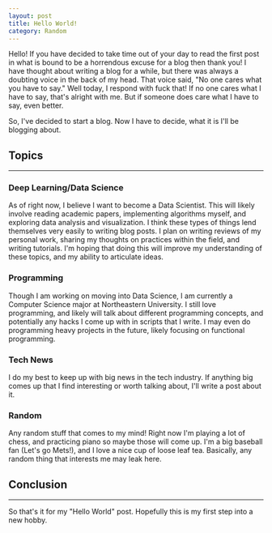 ```yaml
---
layout: post
title: Hello World!
category: Random
---
```


Hello! If you have decided to take time out of your day to read the first post in what is bound to be a horrendous excuse for a blog then thank you! I have thought about writing a blog for a while, but there was always a doubting voice in the back of my head. That voice said, "No one cares what you have to say." Well today, I respond with fuck that! If no one cares what I have to say, that's alright with me. But if someone does care what I have to say, even better.

So, I've decided to start a blog. Now I have to decide, what it is I'll be blogging about.

## Topics
-----

### Deep Learning/Data Science

As of right now, I believe I want to become a Data Scientist. This will likely involve reading academic papers, implementing algorithms myself, and exploring data analysis and visualization. I think these types of things lend themselves very easily to writing blog posts. I plan on writing reviews of my personal work, sharing my thoughts on practices within the field, and writing tutorials. I'm hoping that doing this will improve my understanding of these topics, and my ability to articulate ideas.

### Programming

Though I am working on moving into Data Science, I am currently a Computer Science major at Northeastern University. I still love programming, and likely will talk about different programming concepts, and potentially any hacks I come up with in scripts that I write. I may even do programming heavy projects in the future, likely focusing on functional programming.

### Tech News

I do my best to keep up with big news in the tech industry. If anything big comes up that I find interesting or worth talking about, I'll write a post about it.

### Random

Any random stuff that comes to my mind! Right now I'm playing a lot of chess, and practicing piano so maybe those will come up. I'm a big baseball fan (Let's go Mets!), and I love a nice cup of loose leaf tea. Basically, any random thing that interests me may leak here.

## Conclusion
-----
So that's it for my "Hello World" post. Hopefully this is my first step into a new hobby.